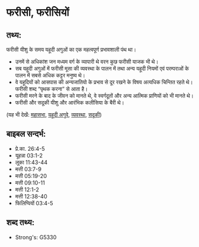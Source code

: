 # फरीसी, फरीसियों #

## तथ्य: ##

फरीसी यीशु के समय यहूदी अगुओं का एक महत्वपूर्ण प्रभावशाली पंथ था।

* उनमें से अधिकांश जन मध्यम वर्ग के व्यापारी थे वरन कुछ फरीसी याजक भी थे।
* सब यहूदी अगुओं में फरीसी मूसा की व्यवस्था के पालन में तथा अन्य यहूदी नियमों एवं परम्पराओं के पालन में सबसे अधिक कट्टर मनुष्य थे।
* वे यहूदियों को आसपास की अन्यजातियो के प्रभाव से दूर रखने के विषय अत्यधिक चिन्तित रहते थे। फरीसी शब्द “पृथक करना” से आता है।
* फरीसी मरने के बाद के जीवन को मानते थे, वे स्वर्गदूतों और अन्य आत्मिक प्राणियों को भी मानते थे।
* फरीसी और सदूकी यीशु और आरंभिक कलीसिया के बैरी थे।

(यह भी देखें: [महासभा](../council.md), [यहूदी अगुवे](../jewishleaders.md), [व्यवस्था](../lawofmoses.md), [सदूकी](../sadducee.md))

## बाइबल सन्दर्भ: ##

* प्रे.का. 26:4-5
* यूहन्ना 03:1-2
* लूका 11:43-44
* मत्ती 03:7-9
* मत्ती 05:19-20
* मत्ती 09:10-11
* मत्ती 12:1-2
* मत्ती 12:38-40
* फिलिप्पियों 03:4-5

## शब्द तथ्य: ##

* Strong's: G5330

